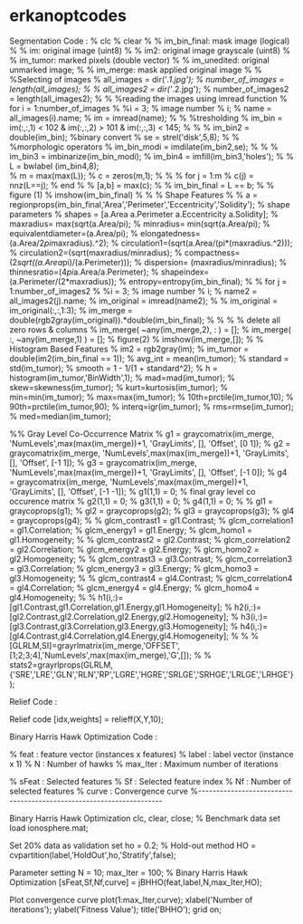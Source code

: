 # erkanoptcodes
Segmentation Code :
% clc
% clear
% % im_bin_final: mask image (logical)
% % im: original image (uint8)
% % im2: original image grayscale (uint8)
% % im_tumor: marked pixels (double vector)
% % im_unedited: original unmarked image;
% % im_merge: mask applied original image
% 
% %Selecting of images
% all_images = dir('*.1.jpg');
% number_of_images = length(all_images);
% 
% all_images2 = dir('*.2.jpg');
% number_of_images2 = length(all_images2);
% 
% %reading the images using imread function
% for i = 1:number_of_images
% %i = 3;   % image number
% i;
% name = all_images(i).name;
% im = imread(name);
% 
% %tresholding 
% im_bin = im(:,:,1) < 102 & im(:,:,2) > 101 & im(:,:,3) < 145;
% 
% 
% im_bin2 = double(im_bin); %binary convert
% se = strel('disk',5,8);
% 
% %morphologic operators
% im_bin_modi = imdilate(im_bin2,se);
% 
% 
% im_bin3 = imbinarize(im_bin_modi);
% im_bin4 = imfill(im_bin3,'holes');
% 
% L = bwlabel (im_bin4,8);  
% m = max(max(L));
% c = zeros(m,1);
% 
% 
% for j = 1:m
%     c(j) = nnz(L==j);
% end
% 
% [a,b] = max(c);
% 
% im_bin_final = L == b;
% 
% figure (1)
% imshow(im_bin_final)
% 
% % Shape Features
% 
% a = regionprops(im_bin_final,'Area','Perimeter','Eccentricity','Solidity');  % shape parameters
% shapes = [a.Area a.Perimeter  a.Eccentricity a.Solidity];
% maxradius= max(sqrt(a.Area/pi);
% minradius= min(sqrt(a.Area/pi);
% equivalentdiameter=(a.Area/pi);
% elongatedness= (a.Area/2*pi*maxradius).^2);
% circulation1=(sqrt(a.Area/(pi*(maxradius.^2)));
% circulation2=(sqrt(maxradius/minradius);
% compactness=(2*sqrt((a.Area*pi)/(a.Perimeter)));
% dispersion= (maxradius/minradius);
% thinnesratio=(4*pi*a.Area/a.Perimeter);
% shapeindex=(a.Perimeter/(2*maxradius));
% entropy=entropy(im_bin_final);
% 
% for j = 1:number_of_images2
% %i = 3;   % image number
% i;
% name2 = all_images2(j).name;
% im_original = imread(name2);
% 
% im_original = im_original(:,:,1:3);
% im_merge = double(rgb2gray(im_original)).*double(im_bin_final);
% 
% 
% % delete all zero rows & columns
% im_merge( ~any(im_merge,2), : ) = [];
% im_merge( :, ~any(im_merge,1) ) = [];
% figure(2)
% imshow(im_merge,[]);
% % Histogram Based Features
%  im2 = rgb2gray(im);
%  im_tumor = double(im2(im_bin_final == 1));
%  avg_int = mean(im_tumor);
%  standard = std(im_tumor);
%  smooth = 1 - 1/(1 + standard^2);
%  h = histogram(im_tumor,'BinWidth',1);
%  mad=mad(im_tumor);
%  skew=skewness(im_tumor);
%  kurt=kurtosis(im_tumor);
%  min=min(im_tumor);
%  max=max(im_tumor);
%  10th=prctile(im_tumor,10);
%  90th=prctile(im_tumor,90);
%  interq=igr(im_tumor);
%  rms=rmse(im_tumor);
%  med=median(im_tumor);
 
 %% Gray Level Co-Occurrence Matrix
% g1 = graycomatrix(im_merge, 'NumLevels',max(max(im_merge))+1, 'GrayLimits', [], 'Offset', [0 1]);
% g2 = graycomatrix(im_merge, 'NumLevels',max(max(im_merge))+1, 'GrayLimits', [], 'Offset', [-1 1]);
% g3 = graycomatrix(im_merge, 'NumLevels',max(max(im_merge))+1, 'GrayLimits', [], 'Offset', [-1 0]);
% g4 = graycomatrix(im_merge, 'NumLevels',max(max(im_merge))+1, 'GrayLimits', [], 'Offset', [-1 -1]);
% g1(1,1) = 0; % final gray level co occurence matrix
% g2(1,1) = 0;
% g3(1,1) = 0;
% g4(1,1) = 0;
% 
% gl1 = graycoprops(g1);
% gl2 = graycoprops(g2);
% gl3 = graycoprops(g3);
% gl4 = graycoprops(g4);
% 
% glcm_contrast1 = gl1.Contrast;
% glcm_correlation1 = gl1.Correlation;
% glcm_energy1 = gl1.Energy;
% glcm_homo1 = gl1.Homogeneity;
% 
% glcm_contrast2 = gl2.Contrast;
% glcm_correlation2 = gl2.Correlation;
% glcm_energy2 = gl2.Energy;
% glcm_homo2 = gl2.Homogeneity;
% 
% glcm_contrast3 = gl3.Contrast;
% glcm_correlation3 = gl3.Correlation;
% glcm_energy3 = gl3.Energy;
% glcm_homo3 = gl3.Homogeneity;
% 
% glcm_contrast4 = gl4.Contrast;
% glcm_correlation4 = gl4.Correlation;
% glcm_energy4 = gl4.Energy;
% glcm_homo4 = gl4.Homogeneity;
% 
% h1(i,:)=[gl1.Contrast,gl1.Correlation,gl1.Energy,gl1.Homogeneity];
% h2(i,:)=[gl2.Contrast,gl2.Correlation,gl2.Energy,gl2.Homogeneity];
% h3(i,:)=[gl3.Contrast,gl3.Correlation,gl3.Energy,gl3.Homogeneity];
% h4(i,:)=[gl4.Contrast,gl4.Correlation,gl4.Energy,gl4.Homogeneity];
% % 
% [GLRLM,SI]=grayrlmatrix(im_merge,'OFFSET',[1;2;3;4],'NumLevels',max(max(im_merge),'G',[]);
% % stats2=grayrlprops(GLRLM,{'SRE','LRE','GLN','RLN','RP','LGRE','HGRE','SRLGE','SRHGE','LRLGE','LRHGE'});

Relief Code :

Relief code
[idx,weights] = relieff(X,Y,10);

Binary Harris Hawk Optimization Code :



% feat     : feature vector (instances x features)
% label    : label vector (instance x 1)
% N        : Number of hawks
% max_Iter : Maximum number of iterations


% sFeat    : Selected features
% Sf       : Selected feature index
% Nf       : Number of selected features
% curve    : Convergence curve
%--------------------------------------------------------------------

 Binary Harris Hawk Optimization
clc, clear, close; 
% Benchmark data set 
load ionosphere.mat; 

Set 20% data as validation set
ho = 0.2; 
% Hold-out method
HO = cvpartition(label,'HoldOut',ho,'Stratify',false);

Parameter setting
N        = 10; 
max_Iter = 100;
% Binary Harris Hawk Optimization
[sFeat,Sf,Nf,curve] = jBHHO(feat,label,N,max_Iter,HO);

Plot convergence curve
plot(1:max_Iter,curve);
xlabel('Number of iterations');
ylabel('Fitness Value');
title('BHHO'); grid on;
